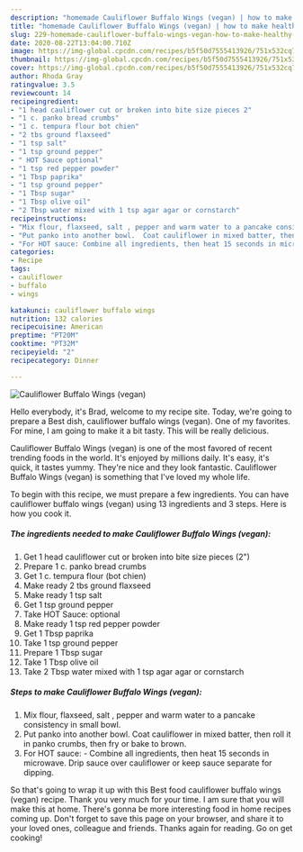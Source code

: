 ```yaml
---
description: "homemade Cauliflower Buffalo Wings (vegan) | how to make healthy Cauliflower Buffalo Wings (vegan)"
title: "homemade Cauliflower Buffalo Wings (vegan) | how to make healthy Cauliflower Buffalo Wings (vegan)"
slug: 229-homemade-cauliflower-buffalo-wings-vegan-how-to-make-healthy-cauliflower-buffalo-wings-vegan
date: 2020-08-22T13:04:00.710Z
image: https://img-global.cpcdn.com/recipes/b5f50d7555413926/751x532cq70/cauliflower-buffalo-wings-vegan-recipe-main-photo.jpg
thumbnail: https://img-global.cpcdn.com/recipes/b5f50d7555413926/751x532cq70/cauliflower-buffalo-wings-vegan-recipe-main-photo.jpg
cover: https://img-global.cpcdn.com/recipes/b5f50d7555413926/751x532cq70/cauliflower-buffalo-wings-vegan-recipe-main-photo.jpg
author: Rhoda Gray
ratingvalue: 3.5
reviewcount: 14
recipeingredient:
- "1 head cauliflower cut or broken into bite size pieces 2"
- "1 c. panko bread crumbs"
- "1 c. tempura flour bot chien"
- "2 tbs ground flaxseed"
- "1 tsp salt"
- "1 tsp ground pepper"
- " HOT Sauce optional"
- "1 tsp red pepper powder"
- "1 Tbsp paprika"
- "1 tsp ground pepper"
- "1 Tbsp sugar"
- "1 Tbsp olive oil"
- "2 Tbsp water mixed with 1 tsp agar agar or cornstarch"
recipeinstructions:
- "Mix flour, flaxseed, salt , pepper and warm water to a pancake consistency in small bowl."
- "Put panko into another bowl.  Coat cauliflower in mixed batter, then roll it in panko crumbs, then fry or bake to brown."
- "For HOT sauce: Combine all ingredients, then heat 15 seconds in microwave. Drip sauce over cauliflower or keep sauce separate for dipping."
categories:
- Recipe
tags:
- cauliflower
- buffalo
- wings

katakunci: cauliflower buffalo wings 
nutrition: 132 calories
recipecuisine: American
preptime: "PT20M"
cooktime: "PT32M"
recipeyield: "2"
recipecategory: Dinner

---
```



![Cauliflower Buffalo Wings (vegan)](https://img-global.cpcdn.com/recipes/b5f50d7555413926/751x532cq70/cauliflower-buffalo-wings-vegan-recipe-main-photo.jpg)

Hello everybody, it's Brad, welcome to my recipe site. Today, we're going to prepare a Best dish, cauliflower buffalo wings (vegan). One of my favorites. For mine, I am going to make it a bit tasty. This will be really delicious.

Cauliflower Buffalo Wings (vegan) is one of the most favored of recent trending foods in the world. It's enjoyed by millions daily. It's easy, it's quick, it tastes yummy. They're nice and they look fantastic. Cauliflower Buffalo Wings (vegan) is something that I've loved my whole life.




To begin with this recipe, we must prepare a few ingredients. You can have cauliflower buffalo wings (vegan) using 13 ingredients and 3 steps. Here is how you cook it.

<!--inarticleads1-->

##### The ingredients needed to make Cauliflower Buffalo Wings (vegan):

1. Get 1 head cauliflower cut or broken into bite size pieces (2&#34;)
1. Prepare 1 c. panko bread crumbs
1. Get 1 c. tempura flour (bot chien)
1. Make ready 2 tbs ground flaxseed
1. Make ready 1 tsp salt
1. Get 1 tsp ground pepper
1. Take  HOT Sauce: optional
1. Make ready 1 tsp red pepper powder
1. Get 1 Tbsp paprika
1. Take 1 tsp ground pepper
1. Prepare 1 Tbsp sugar
1. Take 1 Tbsp olive oil
1. Take 2 Tbsp water mixed with 1 tsp agar agar or cornstarch




<!--inarticleads2-->

##### Steps to make Cauliflower Buffalo Wings (vegan):

1. Mix flour, flaxseed, salt , pepper and warm water to a pancake consistency in small bowl.
1. Put panko into another bowl.  Coat cauliflower in mixed batter, then roll it in panko crumbs, then fry or bake to brown.
1. For HOT sauce: - Combine all ingredients, then heat 15 seconds in microwave. Drip sauce over cauliflower or keep sauce separate for dipping.




So that's going to wrap it up with this Best food cauliflower buffalo wings (vegan) recipe. Thank you very much for your time. I am sure that you will make this at home. There's gonna be more interesting food in home recipes coming up. Don't forget to save this page on your browser, and share it to your loved ones, colleague and friends. Thanks again for reading. Go on get cooking!
